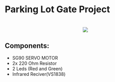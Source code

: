 # Parking Lot Gate Project

<h1 align="center">
  <img src="https://github.com/lucasbivar/little-arduino-projects/blob/main/Parking%20Lot%20Gate%20Project/project.gif" float="center"/>
</h1> 


## Components:
  - SG90 SERVO MOTOR
  - 2x 220 Ohm Resistor 
  - 2 Leds (Red and Green)
  - Infrared Reciver(VS1838)
